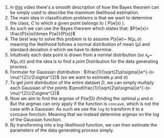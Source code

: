1. In [this](https://www.youtube.com/watch?v=sguol03tfWo) video there's a smooth description of how the Bayes theorem can be simply used to describe the maximum likelihood estimation.
2. The main idea in classification problems is that we want to determine the class, $C$ to which a given point belongs to ( $P(w|x)$ ).
3. As such we can use the Bayes theorem which states that: $P(w|x)= \frac{P(x|w)\times P(w)}{P(x)}$
4. The best way to solve this problem is to assume $P(x|w)$~ $N(\mu,\sigma)$ meaning the likelihood follows a normal distribution of mean ($\mu$) and standard deviation $\sigma$ which we have to determine.
5. Intuitively each data point is drawn from a normal distribution (so $x_{k}$~ $N$($\mu,\sigma$)) and the idea is to find a joint Distribution for the data generating process.
6.  Formular for Gaussian distribution : $\frac{1}{\sqrt{2\pi\sigma}}e^{-(x-\mu)^{2}}/2\sigma^{2}$ (so we want to estimate $\mu$ and $\sigma$)
7.  To get joint distribution of the entire dataset $D$, we can simply multiply each Gaussian of the points $\prod\frac{1}{\sqrt{2\pi\sigma}}e^{-(x-\mu)^{2}}/2\sigma^{2}$
8.  Now we aim to find the argmax of P(w|D) (finding the optimal $\mu$ and $\sigma$. But the argmax can only apply if the function is `concave`, which is not the case with a Gaussian. As such we use the `log` to transform it to a concave fonction. Meaning that we instead determine argmax on the log of the Gaussian function.
9.  By transforming into a log-likelihood function, we can then estimate the parameters of the data generating process simply.
